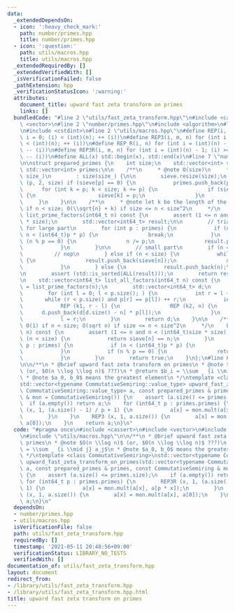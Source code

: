 ```yaml
---
data:
  _extendedDependsOn:
  - icon: ':heavy_check_mark:'
    path: number/primes.hpp
    title: number/primes.hpp
  - icon: ':question:'
    path: utils/macros.hpp
    title: utils/macros.hpp
  _extendedRequiredBy: []
  _extendedVerifiedWith: []
  _isVerificationFailed: false
  _pathExtension: hpp
  _verificationStatusIcon: ':warning:'
  attributes:
    document_title: upward fast zeta transform on primes
    links: []
  bundledCode: "#line 2 \"utils/fast_zeta_transform.hpp\"\n#include <cassert>\n#include\
    \ <vector>\n#line 2 \"number/primes.hpp\"\n#include <algorithm>\n#line 4 \"number/primes.hpp\"\
    \n#include <cstdint>\n#line 2 \"utils/macros.hpp\"\n#define REP(i, n) for (int\
    \ i = 0; (i) < (int)(n); ++ (i))\n#define REP3(i, m, n) for (int i = (m); (i)\
    \ < (int)(n); ++ (i))\n#define REP_R(i, n) for (int i = (int)(n) - 1; (i) >= 0;\
    \ -- (i))\n#define REP3R(i, m, n) for (int i = (int)(n) - 1; (i) >= (int)(m);\
    \ -- (i))\n#define ALL(x) std::begin(x), std::end(x)\n#line 7 \"number/primes.hpp\"\
    \n\nstruct prepared_primes {\n    int size;\n    std::vector<int> sieve;\n   \
    \ std::vector<int> primes;\n\n    /**\n     * @note O(size)\n     */\n    prepared_primes(int\
    \ size_)\n        : size(size_) {\n\n        sieve.resize(size);\n        REP3\
    \ (p, 2, size) if (sieve[p] == 0) {\n            primes.push_back(p);\n      \
    \      for (int k = p; k < size; k += p) {\n                if (sieve[k] == 0)\
    \ {\n                    sieve[k] = p;\n                }\n            }\n   \
    \     }\n    }\n\n    /**\n     * @note let k be the length of the result, O(k)\
    \ if n < size; O(\\sqrt{n} + k) if size <= n < size^2\n     */\n    std::vector<int64_t>\
    \ list_prime_factors(int64_t n) const {\n        assert (1 <= n and n < (int64_t)size\
    \ * size);\n        std::vector<int64_t> result;\n\n        // trial division\
    \ for large part\n        for (int p : primes) {\n            if (n < size or\
    \ n < (int64_t)p * p) {\n                break;\n            }\n            while\
    \ (n % p == 0) {\n                n /= p;\n                result.push_back(p);\n\
    \            }\n        }\n\n        // small part\n        if (n == 1) {\n  \
    \          // nop\n        } else if (n < size) {\n            while (n != 1)\
    \ {\n                result.push_back(sieve[n]);\n                n /= sieve[n];\n\
    \            }\n        } else {\n            result.push_back(n);\n        }\n\
    \n        assert (std::is_sorted(ALL(result)));\n        return result;\n    }\n\
    \n    std::vector<int64_t> list_all_factors(int64_t n) const {\n        auto p\
    \ = list_prime_factors(n);\n        std::vector<int64_t> d;\n        d.push_back(1);\n\
    \        for (int l = 0; l < p.size(); ) {\n            int r = l + 1;\n     \
    \       while (r < p.size() and p[r] == p[l]) ++ r;\n            int n = d.size();\n\
    \            REP (k1, r - l) {\n                REP (k2, n) {\n              \
    \      d.push_back(d[d.size() - n] * p[l]);\n                }\n            }\n\
    \            l = r;\n        }\n        return d;\n    }\n\n    /**\n     * @note\
    \ O(1) if n < size; O(sqrt n) if size <= n < size^2\n     */\n    bool is_prime(int64_t\
    \ n) const {\n        assert (1 <= n and n < (int64_t)size * size);\n        if\
    \ (n < size) {\n            return sieve[n] == n;\n        }\n        for (int\
    \ p : primes) {\n            if (n < (int64_t)p * p) {\n                break;\n\
    \            }\n            if (n % p == 0) {\n                return false;\n\
    \            }\n        }\n        return true;\n    }\n};\n#line 6 \"utils/fast_zeta_transform.hpp\"\
    \n\n/**\n * @brief upward fast zeta transform on primes\n * @note $O(n \\log n)$\
    \ (or, $O(n \\log \\log n)$ ???)\n * @return $b_i = \\sum _ {i \\mid j} a_j$\n\
    \ * @note $a_0, b_0$ means the greatest element\n */\ntemplate <class CommutativeSemiring>\n\
    std::vector<typename CommutativeSemiring::value_type> upward_fast_zeta_transform_on_primes(std::vector<typename\
    \ CommutativeSemiring::value_type> a, const prepared_primes & primes, const CommutativeSemiring\
    \ & mon = CommutativeSemiring()) {\n    assert (a.size() <= primes.size);\n  \
    \  if (a.empty()) return a;\n    for (int64_t p : primes.primes) {\n        REP3R\
    \ (x, 1, (a.size() - 1) / p + 1) {\n            a[x] = mon.mult(a[x], a[p * x]);\n\
    \        }\n    }\n    REP3 (x, 1, a.size()) {\n        a[x] = mon.mult(a[x],\
    \ a[0]);\n    }\n    return a;\n}\n"
  code: "#pragma once\n#include <cassert>\n#include <vector>\n#include \"number/primes.hpp\"\
    \n#include \"utils/macros.hpp\"\n\n/**\n * @brief upward fast zeta transform on\
    \ primes\n * @note $O(n \\log n)$ (or, $O(n \\log \\log n)$ ???)\n * @return $b_i\
    \ = \\sum _ {i \\mid j} a_j$\n * @note $a_0, b_0$ means the greatest element\n\
    \ */\ntemplate <class CommutativeSemiring>\nstd::vector<typename CommutativeSemiring::value_type>\
    \ upward_fast_zeta_transform_on_primes(std::vector<typename CommutativeSemiring::value_type>\
    \ a, const prepared_primes & primes, const CommutativeSemiring & mon = CommutativeSemiring())\
    \ {\n    assert (a.size() <= primes.size);\n    if (a.empty()) return a;\n   \
    \ for (int64_t p : primes.primes) {\n        REP3R (x, 1, (a.size() - 1) / p +\
    \ 1) {\n            a[x] = mon.mult(a[x], a[p * x]);\n        }\n    }\n    REP3\
    \ (x, 1, a.size()) {\n        a[x] = mon.mult(a[x], a[0]);\n    }\n    return\
    \ a;\n}\n"
  dependsOn:
  - number/primes.hpp
  - utils/macros.hpp
  isVerificationFile: false
  path: utils/fast_zeta_transform.hpp
  requiredBy: []
  timestamp: '2021-05-11 20:48:56+09:00'
  verificationStatus: LIBRARY_NO_TESTS
  verifiedWith: []
documentation_of: utils/fast_zeta_transform.hpp
layout: document
redirect_from:
- /library/utils/fast_zeta_transform.hpp
- /library/utils/fast_zeta_transform.hpp.html
title: upward fast zeta transform on primes
---
```

